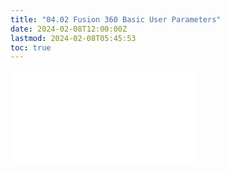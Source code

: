 ```yaml
---
title: "04.02 Fusion 360 Basic User Parameters"
date: 2024-02-08T12:00:00Z
lastmod: 2024-02-08T05:45:53
toc: true
---
```


![Link to included file contents](../../../../3d-modeling/fusion-360/fusion-360-basic-user-parameters.md)
